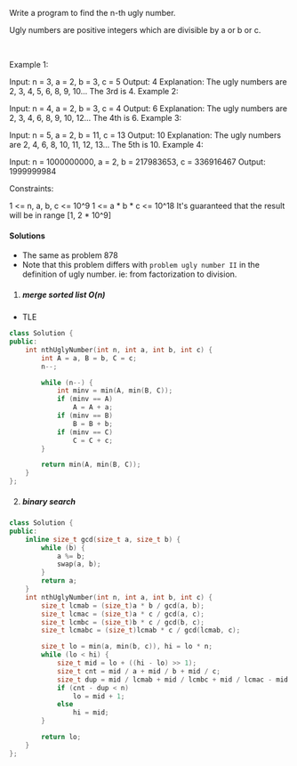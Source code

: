 Write a program to find the n-th ugly number.

Ugly numbers are positive integers which are divisible by a or b or c.

 

Example 1:

Input: n = 3, a = 2, b = 3, c = 5
Output: 4
Explanation: The ugly numbers are 2, 3, 4, 5, 6, 8, 9, 10... The 3rd is 4.
Example 2:

Input: n = 4, a = 2, b = 3, c = 4
Output: 6
Explanation: The ugly numbers are 2, 3, 4, 6, 8, 9, 10, 12... The 4th is 6.
Example 3:

Input: n = 5, a = 2, b = 11, c = 13
Output: 10
Explanation: The ugly numbers are 2, 4, 6, 8, 10, 11, 12, 13... The 5th is 10.
Example 4:

Input: n = 1000000000, a = 2, b = 217983653, c = 336916467
Output: 1999999984
 

Constraints:

1 <= n, a, b, c <= 10^9
1 <= a * b * c <= 10^18
It's guaranteed that the result will be in range [1, 2 * 10^9]

#### Solutions

- The same as problem 878
- Note that this problem differs with `problem ugly number II` in the definition of ugly number. ie: from factorization to division.

1. ##### merge sorted list O(n)

- TLE

```c++
class Solution {
public:
    int nthUglyNumber(int n, int a, int b, int c) {
        int A = a, B = b, C = c;
        n--;

        while (n--) {
            int minv = min(A, min(B, C));
            if (minv == A)
                A = A + a;
            if (minv == B)
                B = B + b;
            if (minv == C)
                C = C + c;
        }

        return min(A, min(B, C));
    }
};
```

2. ##### binary search

```c++
class Solution {
public:
    inline size_t gcd(size_t a, size_t b) {
        while (b) {
            a %= b;
            swap(a, b);
        }
        return a;
    }
    int nthUglyNumber(int n, int a, int b, int c) {
        size_t lcmab = (size_t)a * b / gcd(a, b);
        size_t lcmac = (size_t)a * c / gcd(a, c);
        size_t lcmbc = (size_t)b * c / gcd(b, c);
        size_t lcmabc = (size_t)lcmab * c / gcd(lcmab, c);

        size_t lo = min(a, min(b, c)), hi = lo * n;
        while (lo < hi) {
            size_t mid = lo + ((hi - lo) >> 1);
            size_t cnt = mid / a + mid / b + mid / c;
            size_t dup = mid / lcmab + mid / lcmbc + mid / lcmac - mid / lcmabc;
            if (cnt - dup < n)
                lo = mid + 1;
            else
                hi = mid;
        }

        return lo;
    }
};
```